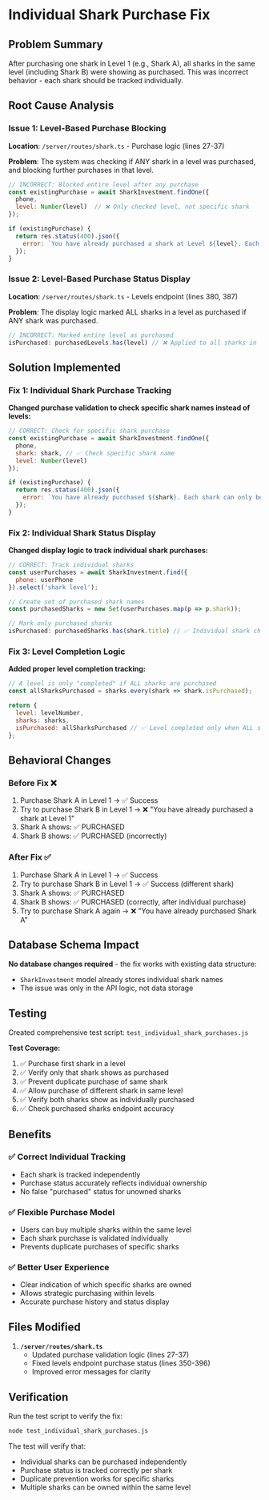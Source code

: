 # Individual Shark Purchase Fix

## Problem Summary
After purchasing one shark in Level 1 (e.g., Shark A), all sharks in the same level (including Shark B) were showing as purchased. This was incorrect behavior - each shark should be tracked individually.

## Root Cause Analysis

### Issue 1: Level-Based Purchase Blocking
**Location**: `/server/routes/shark.ts` - Purchase logic (lines 27-37)

**Problem**: The system was checking if ANY shark in a level was purchased, and blocking further purchases in that level.

```javascript
// INCORRECT: Blocked entire level after any purchase
const existingPurchase = await SharkInvestment.findOne({ 
  phone, 
  level: Number(level)  // ❌ Only checked level, not specific shark
});

if (existingPurchase) {
  return res.status(400).json({ 
    error: `You have already purchased a shark at Level ${level}. Each level can only be purchased once.` 
  });
}
```

### Issue 2: Level-Based Purchase Status Display
**Location**: `/server/routes/shark.ts` - Levels endpoint (lines 380, 387)

**Problem**: The display logic marked ALL sharks in a level as purchased if ANY shark was purchased.

```javascript
// INCORRECT: Marked entire level as purchased
isPurchased: purchasedLevels.has(level) // ❌ Applied to all sharks in level
```

## Solution Implemented

### Fix 1: Individual Shark Purchase Tracking
**Changed purchase validation to check specific shark names instead of levels:**

```javascript
// CORRECT: Check for specific shark purchase
const existingPurchase = await SharkInvestment.findOne({ 
  phone, 
  shark: shark, // ✅ Check specific shark name
  level: Number(level)
});

if (existingPurchase) {
  return res.status(400).json({ 
    error: `You have already purchased ${shark}. Each shark can only be purchased once.` 
  });
}
```

### Fix 2: Individual Shark Status Display
**Changed display logic to track individual shark purchases:**

```javascript
// CORRECT: Track individual sharks
const userPurchases = await SharkInvestment.find({ 
  phone: userPhone
}).select('shark level');

// Create set of purchased shark names
const purchasedSharks = new Set(userPurchases.map(p => p.shark));

// Mark only purchased sharks
isPurchased: purchasedSharks.has(shark.title) // ✅ Individual shark check
```

### Fix 3: Level Completion Logic
**Added proper level completion tracking:**

```javascript
// A level is only "completed" if ALL sharks are purchased
const allSharksPurchased = sharks.every(shark => shark.isPurchased);

return {
  level: levelNumber,
  sharks: sharks,
  isPurchased: allSharksPurchased // ✅ Level completed only when ALL sharks purchased
};
```

## Behavioral Changes

### Before Fix ❌
1. Purchase Shark A in Level 1 → ✅ Success
2. Try to purchase Shark B in Level 1 → ❌ "You have already purchased a shark at Level 1"
3. Shark A shows: ✅ PURCHASED
4. Shark B shows: ✅ PURCHASED (incorrectly)

### After Fix ✅
1. Purchase Shark A in Level 1 → ✅ Success
2. Try to purchase Shark B in Level 1 → ✅ Success (different shark)
3. Shark A shows: ✅ PURCHASED
4. Shark B shows: ✅ PURCHASED (correctly, after individual purchase)
5. Try to purchase Shark A again → ❌ "You have already purchased Shark A"

## Database Schema Impact
**No database changes required** - the fix works with existing data structure:
- `SharkInvestment` model already stores individual shark names
- The issue was only in the API logic, not data storage

## Testing
Created comprehensive test script: `test_individual_shark_purchases.js`

**Test Coverage:**
1. ✅ Purchase first shark in a level
2. ✅ Verify only that shark shows as purchased
3. ✅ Prevent duplicate purchase of same shark
4. ✅ Allow purchase of different shark in same level
5. ✅ Verify both sharks show as individually purchased
6. ✅ Check purchased sharks endpoint accuracy

## Benefits

### ✅ Correct Individual Tracking
- Each shark is tracked independently
- Purchase status accurately reflects individual ownership
- No false "purchased" status for unowned sharks

### ✅ Flexible Purchase Model
- Users can buy multiple sharks within the same level
- Each shark purchase is validated individually
- Prevents duplicate purchases of specific sharks

### ✅ Better User Experience
- Clear indication of which specific sharks are owned
- Allows strategic purchasing within levels
- Accurate purchase history and status display

## Files Modified
1. **`/server/routes/shark.ts`**
   - Updated purchase validation logic (lines 27-37)
   - Fixed levels endpoint purchase status (lines 350-396)
   - Improved error messages for clarity

## Verification
Run the test script to verify the fix:
```bash
node test_individual_shark_purchases.js
```

The test will verify that:
- Individual sharks can be purchased independently
- Purchase status is tracked correctly per shark
- Duplicate prevention works for specific sharks
- Multiple sharks can be owned within the same level
